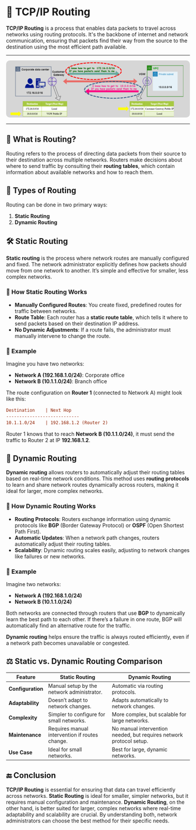 # **🚦 TCP/IP Routing**

**TCP/IP Routing** is a process that enables data packets to travel across networks using routing protocols. It's the backbone of internet and network communication, ensuring that packets find their way from the source to the destination using the most efficient path available.

---

<div style="text-align: center;">
    <img src="images/tcp-ip-routing.png" alt="alt text" style="border-radius: 10px;">
</div>

---

## **📌 What is Routing?**

Routing refers to the process of directing data packets from their source to their destination across multiple networks. Routers make decisions about where to send traffic by consulting their **routing tables**, which contain information about available networks and how to reach them.

## **🧩 Types of Routing**

Routing can be done in two primary ways:

1. **Static Routing**
2. **Dynamic Routing**

## **🛠️ Static Routing**

**Static routing** is the process where network routes are manually configured and fixed. The network administrator explicitly defines how packets should move from one network to another. It’s simple and effective for smaller, less complex networks.

### **🤔 How Static Routing Works**

- **Manually Configured Routes**: You create fixed, predefined routes for traffic between networks.
- **Route Table**: Each router has a **static route table**, which tells it where to send packets based on their destination IP address.
- **No Dynamic Adjustments**: If a route fails, the administrator must manually intervene to change the route.

### **📑 Example**

Imagine you have two networks:

- **Network A (192.168.1.0/24)**: Corporate office
- **Network B (10.1.1.0/24)**: Branch office

The route configuration on **Router 1** (connected to Network A) might look like this:

```ini
Destination    | Next Hop
----------------------------
10.1.1.0/24    | 192.168.1.2 (Router 2)
```

Router 1 knows that to reach **Network B (10.1.1.0/24)**, it must send the traffic to Router 2 at IP **192.168.1.2**.

## **🚀 Dynamic Routing**

**Dynamic routing** allows routers to automatically adjust their routing tables based on real-time network conditions. This method uses **routing protocols** to learn and share network routes dynamically across routers, making it ideal for larger, more complex networks.

### **🤔 How Dynamic Routing Works**

- **Routing Protocols**: Routers exchange information using dynamic protocols like **BGP** (Border Gateway Protocol) or **OSPF** (Open Shortest Path First).
- **Automatic Updates**: When a network path changes, routers automatically adjust their routing tables.
- **Scalability**: Dynamic routing scales easily, adjusting to network changes like failures or new networks.

### **📑 Example**

Imagine two networks:

- **Network A (192.168.1.0/24)**
- **Network B (10.1.1.0/24)**

Both networks are connected through routers that use **BGP** to dynamically learn the best path to each other. If there’s a failure in one route, BGP will automatically find an alternative route for the traffic.

**Dynamic routing** helps ensure the traffic is always routed efficiently, even if a network path becomes unavailable or congested.

## **⚖️ Static vs. Dynamic Routing Comparison**

| **Feature**       | **Static Routing**                             | **Dynamic Routing**                                                 |
| ----------------- | ---------------------------------------------- | ------------------------------------------------------------------- |
| **Configuration** | Manual setup by the network administrator.     | Automatic via routing protocols.                                    |
| **Adaptability**  | Doesn’t adapt to network changes.              | Adapts automatically to network changes.                            |
| **Complexity**    | Simpler to configure for small networks.       | More complex, but scalable for large networks.                      |
| **Maintenance**   | Requires manual intervention if routes change. | No manual intervention needed, but requires network protocol setup. |
| **Use Case**      | Ideal for small networks.                      | Best for large, dynamic networks.                                   |

## **🔚 Conclusion**

**TCP/IP Routing** is essential for ensuring that data can travel efficiently across networks. **Static Routing** is ideal for smaller, simpler networks, but it requires manual configuration and maintenance. **Dynamic Routing**, on the other hand, is better suited for larger, complex networks where real-time adaptability and scalability are crucial. By understanding both, network administrators can choose the best method for their specific needs.
